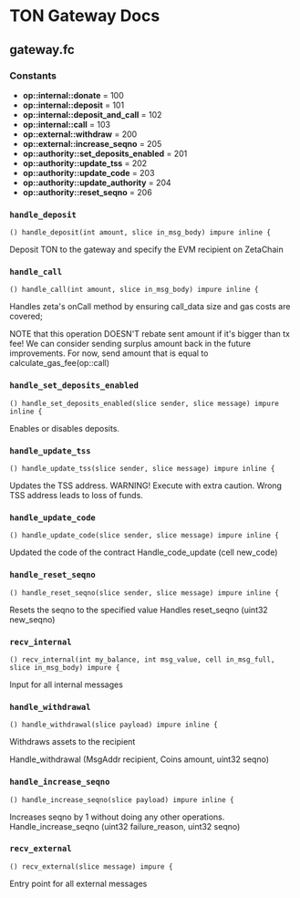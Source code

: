 # TON Gateway Docs

## gateway.fc

### Constants

- **op::internal::donate** = 100
- **op::internal::deposit** = 101
- **op::internal::deposit_and_call** = 102
- **op::internal::call** = 103
- **op::external::withdraw** = 200
- **op::external::increase_seqno** = 205
- **op::authority::set_deposits_enabled** = 201
- **op::authority::update_tss** = 202
- **op::authority::update_code** = 203
- **op::authority::update_authority** = 204
- **op::authority::reset_seqno** = 206

### `handle_deposit`

```func
() handle_deposit(int amount, slice in_msg_body) impure inline {
```

Deposit TON to the gateway and specify the EVM recipient on ZetaChain

### `handle_call`

```func
() handle_call(int amount, slice in_msg_body) impure inline {
```

Handles zeta's onCall method by ensuring call_data size and gas costs are covered;

NOTE that this operation DOESN'T rebate sent amount if it's bigger than tx fee!
We can consider sending surplus amount back in the future improvements.
For now, send amount that is equal to calculate_gas_fee(op::call)

### `handle_set_deposits_enabled`

```func
() handle_set_deposits_enabled(slice sender, slice message) impure inline {
```

Enables or disables deposits.

### `handle_update_tss`

```func
() handle_update_tss(slice sender, slice message) impure inline {
```

Updates the TSS address. WARNING! Execute with extra caution.
Wrong TSS address leads to loss of funds.

### `handle_update_code`

```func
() handle_update_code(slice sender, slice message) impure inline {
```

Updated the code of the contract
Handle_code_update (cell new_code)

### `handle_reset_seqno`

```func
() handle_reset_seqno(slice sender, slice message) impure inline {
```

Resets the seqno to the specified value
Handles reset_seqno (uint32 new_seqno)

### `recv_internal`

```func
() recv_internal(int my_balance, int msg_value, cell in_msg_full, slice in_msg_body) impure {
```

Input for all internal messages

### `handle_withdrawal`

```func
() handle_withdrawal(slice payload) impure inline {
```

Withdraws assets to the recipient

Handle_withdrawal (MsgAddr recipient, Coins amount, uint32 seqno)

### `handle_increase_seqno`

```func
() handle_increase_seqno(slice payload) impure inline {
```

Increases seqno by 1 without doing any other operations.
Handle_increase_seqno (uint32 failure_reason, uint32 seqno)

### `recv_external`

```func
() recv_external(slice message) impure {
```

Entry point for all external messages
